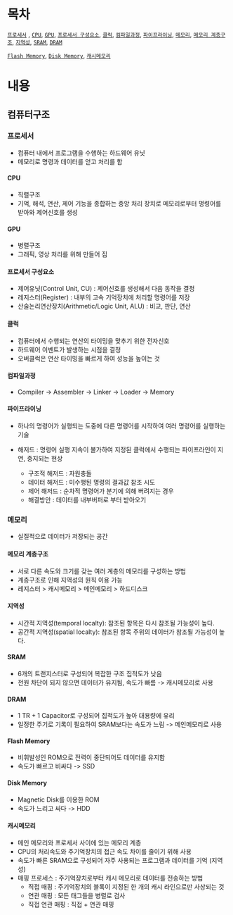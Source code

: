 # 목차

[`프로세서`](#프로세서) , [`CPU`](#CPU), [`GPU`](#GPU), [`프로세서 구성요소`](#프로세서-구성요소), [`클럭`](#클럭), [`컴파일과정`](#컴파일과정), [`파이프라이닝`](#파이프라이닝), [`메모리`](#메모리), [`메모리 계층구조`](#메모리-계층구조), [`지역성`](#지역성), [`SRAM`](#SRAM), [`DRAM`](#DRAM)

[`Flash Memory`](#Flash-Memory), [`Disk Memory`](#Disk-Memory), [`캐시메모리`](#캐시메모리)

# 내용

## 컴퓨터구조

### 프로세서

- 컴퓨터 내에서 프로그램을 수행하는 하드웨어 유닛
- 메모리로 명령과 데이터를 얻고 처리를 함

#### CPU

- 직렬구조
- 기억, 해석, 연산, 제어 기능을 종합하는 중앙 처리 장치로 메모리로부터 명령어를 받아와 제어신호를 생성

#### GPU

- 병렬구조
- 그래픽, 영상 처리를 위해 만들어 짐

#### 프로세서 구성요소

- 제어유닛(Control Unit, CU) : 제어신호를 생성해서 다음 동작을 결정
- 레지스터(Register) : 내부의 고속 기억장치에 처리할 명령어를 저장
- 산술논리연산장치(Arithmetic/Logic Unit, ALU) : 비교, 판단, 연산

#### 클럭

- 컴퓨터에서 수행되는 연산의 타이밍을 맞추기 위한 전자신호
- 하드웨어 이벤트가 발생하는 시점을 결정
- 오버클럭은 연산 타이밍을 빠르게 하여 성능을 높이는 것

#### 컴파일과정

- Compiler -> Assembler -> Linker -> Loader -> Memory

#### 파이프라이닝

- 하나의 명령어가 실행되는 도중에 다른 명령어를 시작하여 여러 명령어를 실행하는 기술

- 해저드 : 명령어 실행 지속이 불가하여 지정된 클럭에서 수행되는 파이프라인이 지연, 중지되는 현상
  - 구조적 해저드 : 자원충돌
  - 데이터 해저드 : 미수행된 명령의 결과값 참조 시도
  - 제어 해저드 : 순차적 명령어가 분기에 의해 버려지는 경우
  - 해결방안 : 데이터를 내부버퍼로 부터 받아오기

### 메모리

- 실질적으로 데이터가 저장되는 공간

#### 메모리 계층구조

- 서로 다른 속도와 크기를 갖는 여러 계층의 메모리를 구성하는 방법
- 계층구조로 인해 지역성의 원칙 이용 가능
- 레지스터 > 캐시메모리 > 메인메모리 > 하드디스크

#### 지역성

- 시간적 지역성(temporal localty): 참조된 항목은 다시 참조될 가능성이 높다.
- 공간적 지역성(spatial localty): 참조된 항목 주위의 데이터가 참조될 가능성이 높다.

#### SRAM

- 6개의 트랜지스터로 구성되어 복잡한 구조 집적도가 낮음
- 전원 차단이 되지 않으면 데이터가 유지됨, 속도가 빠름 -> 캐시메모리로 사용

#### DRAM

- 1 TR + 1 Capacitor로 구성되어 집적도가 높아 대용량에 유리
- 일정한 주기로 기록이 필요하여 SRAM보다는 속도가 느림 -> 메인메모리로 사용

#### Flash Memory

- 비휘발성인 ROM으로 전력이 중단되어도 데이터를 유지함
- 속도가 빠르고 비싸다 -> SSD

#### Disk Memory

- Magnetic Disk를 이용한 ROM
- 속도가 느리고 싸다 -> HDD

#### 캐시메모리

- 메인 메모리와 프로세서 사이에 있는 메모리 계층
- CPU의 처리속도와 주기억장치의 접근 속도 차이를 줄이기 위해 사용
- 속도가 빠른 SRAM으로 구성되어 자주 사용되는 프로그램과 데이터를 기억 (지역성)
- 매핑 프로세스 : 주기억장치로부터 캐시 메모리로 데이터를 전송하는 방법
  - 직접 매핑 : 주기억장치의 블록이 지정된 한 개의 캐시 라인으로만 사상되는 것
  - 연관 매핑 : 모든 태그들을 병렬로 검사
  - 직접 연관 매핑 : 직접 + 연관 매핑


